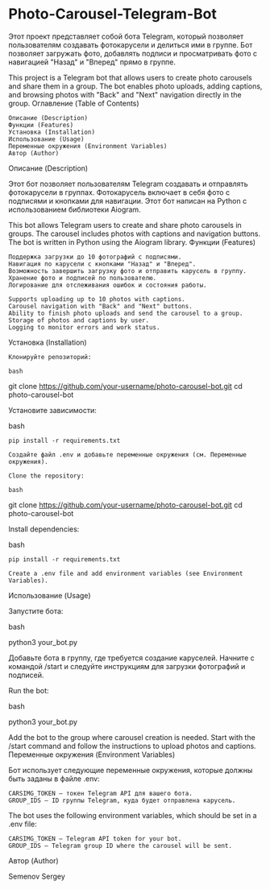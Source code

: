 # Photo-Carousel-Telegram-Bot
Этот проект представляет собой бота Telegram, который позволяет пользователям создавать фотокарусели и делиться ими в группе. Бот позволяет загружать фото, добавлять подписи и просматривать фото с навигацией "Назад" и "Вперед" прямо в группе.

This project is a Telegram bot that allows users to create photo carousels and share them in a group. The bot enables photo uploads, adding captions, and browsing photos with "Back" and "Next" navigation directly in the group.
Оглавление (Table of Contents)

    Описание (Description)
    Функции (Features)
    Установка (Installation)
    Использование (Usage)
    Переменные окружения (Environment Variables)
    Автор (Author)

Описание (Description)

Этот бот позволяет пользователям Telegram создавать и отправлять фотокарусели в группах. Фотокарусель включает в себя фото с подписями и кнопками для навигации. Этот бот написан на Python с использованием библиотеки Aiogram.

This bot allows Telegram users to create and share photo carousels in groups. The carousel includes photos with captions and navigation buttons. The bot is written in Python using the Aiogram library.
Функции (Features)

    Поддержка загрузки до 10 фотографий с подписями.
    Навигация по карусели с кнопками "Назад" и "Вперед".
    Возможность завершить загрузку фото и отправить карусель в группу.
    Хранение фото и подписей по пользователю.
    Логирование для отслеживания ошибок и состояния работы.

    Supports uploading up to 10 photos with captions.
    Carousel navigation with "Back" and "Next" buttons.
    Ability to finish photo uploads and send the carousel to a group.
    Storage of photos and captions by user.
    Logging to monitor errors and work status.

Установка (Installation)

    Клонируйте репозиторий:

    bash

git clone https://github.com/your-username/photo-carousel-bot.git
cd photo-carousel-bot

Установите зависимости:

bash

    pip install -r requirements.txt

    Создайте файл .env и добавьте переменные окружения (см. Переменные окружения).

    Clone the repository:

    bash

git clone https://github.com/your-username/photo-carousel-bot.git
cd photo-carousel-bot

Install dependencies:

bash

    pip install -r requirements.txt

    Create a .env file and add environment variables (see Environment Variables).

Использование (Usage)

Запустите бота:

bash

python3 your_bot.py

Добавьте бота в группу, где требуется создание каруселей. Начните с командой /start и следуйте инструкциям для загрузки фотографий и подписей.

Run the bot:

bash

python3 your_bot.py

Add the bot to the group where carousel creation is needed. Start with the /start command and follow the instructions to upload photos and captions.
Переменные окружения (Environment Variables)

Бот использует следующие переменные окружения, которые должны быть заданы в файле .env:

    CARSIMG_TOKEN — токен Telegram API для вашего бота.
    GROUP_IDS — ID группы Telegram, куда будет отправлена карусель.

The bot uses the following environment variables, which should be set in a .env file:

    CARSIMG_TOKEN — Telegram API token for your bot.
    GROUP_IDS — Telegram group ID where the carousel will be sent.

Автор (Author)

   Semenov Sergey

